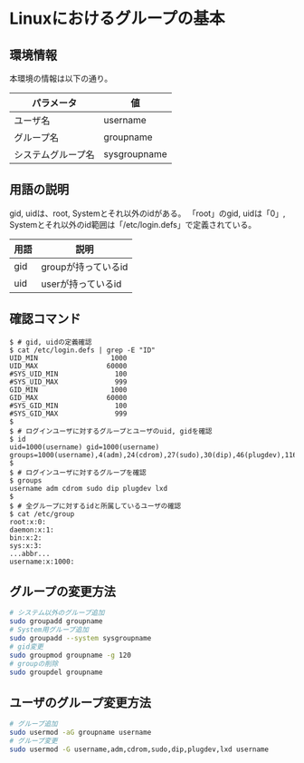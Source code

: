# Linuxにおけるグループの基本

## 環境情報

本環境の情報は以下の通り。

パラメータ         | 値
-------------------|--------------
ユーザ名           | username
グループ名         | groupname
システムグループ名 | sysgroupname

## 用語の説明

gid, uidは、root, Systemとそれ以外のidがある。
「root」のgid, uidは「0」, Systemとそれ以外のid範囲は「/etc/login.defs」で定義されている。

用語 | 説明
-----|-----------------------
gid  | groupが持っているid
uid  | userが持っているid

## 確認コマンド

```console
$ # gid, uidの定義確認
$ cat /etc/login.defs | grep -E "ID"
UID_MIN                  1000
UID_MAX                 60000
#SYS_UID_MIN              100
#SYS_UID_MAX              999
GID_MIN                  1000
GID_MAX                 60000
#SYS_GID_MIN              100
#SYS_GID_MAX              999
$
$ # ログインユーザに対するグループとユーザのuid, gidを確認
$ id
uid=1000(username) gid=1000(username) groups=1000(username),4(adm),24(cdrom),27(sudo),30(dip),46(plugdev),116(lxd)
$
$ # ログインユーザに対するグループを確認
$ groups
username adm cdrom sudo dip plugdev lxd
$
$ # 全グループに対するidと所属しているユーザの確認
$ cat /etc/group
root:x:0:
daemon:x:1:
bin:x:2:
sys:x:3:
...abbr...
username:x:1000:
```

## グループの変更方法

```bash
# システム以外のグループ追加
sudo groupadd groupname
# System用グループ追加
sudo groupadd --system sysgroupname
# gid変更
sudo groupmod groupname -g 120
# groupの削除
sudo groupdel groupname
```

## ユーザのグループ変更方法

```bash
# グループ追加
sudo usermod -aG groupname username
# グループ変更
sudo usermod -G username,adm,cdrom,sudo,dip,plugdev,lxd username
```

